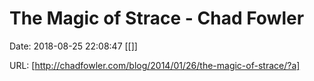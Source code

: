 # The Magic of Strace - Chad Fowler

Date: 2018-08-25 22:08:47
[[]]

URL: [http://chadfowler.com/blog/2014/01/26/the-magic-of-strace/?a]
